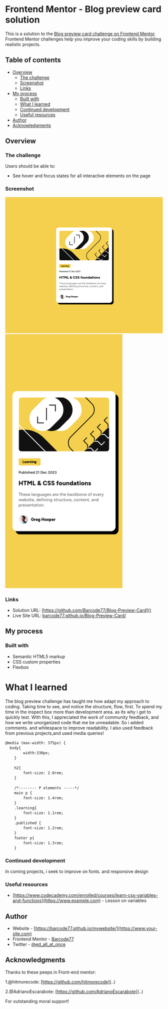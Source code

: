 # Frontend Mentor - Blog preview card solution

This is a solution to the [Blog preview card challenge on Frontend Mentor](https://www.frontendmentor.io/challenges/blog-preview-card-ckPaj01IcS). Frontend Mentor challenges help you improve your coding skills by building realistic projects. 

## Table of contents

- [Overview](#overview)
  - [The challenge](#the-challenge)
  - [Screenshot](#screenshot)
  - [Links](#links)
- [My process](#my-process)
  - [Built with](#built-with)
  - [What I learned](#what-i-learned)
  - [Continued development](#continued-development)
  - [Useful resources](#useful-resources)
- [Author](#author)
- [Acknowledgments](#acknowledgments)


## Overview

### The challenge

Users should be able to:

- See hover and focus states for all interactive elements on the page

### Screenshot

![](./design/image.png)
![](./design/mobile-screenshot.png)

### Links

- Solution URL: [https://github.com/Barcode77/Blog-Preview-Card]()
- Live Site URL: [barcode77.github.io/Blog-Preview-Card/](https://your-live-site-url.com)

## My process

### Built with

- Semantic HTML5 markup
- CSS custom properties
- Flexbox


# What I learned
The blog preview challenge has taught me how adapt my approach to coding.
Taking time to see, and notice the structure, flow, first.
To spend my time in the inspect box more than development area. as its why i get to quickly test.
With this, I appreciated the work of community feedback, and how we write unorganized code that me be unreadable.
So i added comments. and whitespace to improve readability.
I also used feedback from previous projects,and used media queries!



```
@media (max-width: 375px) {
  body{
        width:330px;
    }

    h2{
        font-size: 2.0rem;
    }

    /*-------- P elements -----*/
    main p {
        font-size: 1.4rem;
    }
    .learning{
        font-size: 1.1rem;
    }
    .published {
        font-size: 1.2rem;
    }
    footer p{
        font-size: 1.3rem;
    }
```


### Continued development

In coming projects, i seek to improve on fonts. and responsive design

### Useful resources

- [https://www.codecademy.com/enrolled/courses/learn-css-variables-and-functions](https://www.example.com) - Lesson on variables

## Author

- Website - [https://barcode77.github.io/mywebsite/](https://www.your-site.com)
- Frontend Mentor - [Barcode77](https://www.frontendmentor.io/profile/yourusername)
- Twitter - [@ed_all_at_once](https://www.twitter.com/yourusername)


## Acknowledgments
Thanks to these peeps in Front-end mentor:

1.@hitmorecode: [https://github.com/hitmorecode](..)

2.@AdrianoEscarabote: [https://github.com/AdrianoEscarabote](..)

For outstanding moral support!

